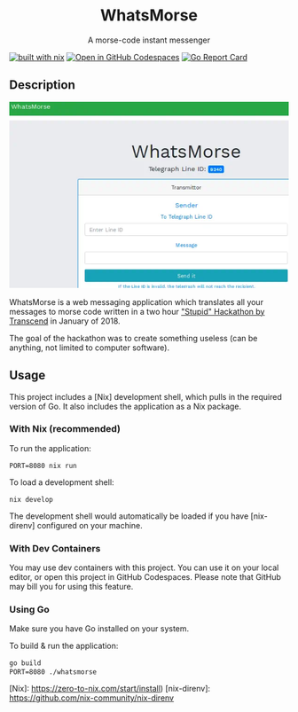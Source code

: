 <div align="center">
    <h1>WhatsMorse</h1>
    <p>A morse-code instant messenger</p>
</div>

[![built with nix](https://builtwithnix.org/badge.svg)](https://builtwithnix.org)
[![Open in GitHub Codespaces](https://github.com/codespaces/badge.svg)](https://codespaces.new/humaidq/whatsmorse)
[![Go Report Card](https://goreportcard.com/badge/github.com/humaidq/whatsmorse)](https://goreportcard.com/report/github.com/humaidq/whatsmorse)

## Description

![Screenshot of WhatsMorse page](./WhatsMorse.webp)

WhatsMorse is a web messaging application which translates all your messages to
morse code written in a two hour ["Stupid" Hackathon by
Transcend](https://www.meetup.com/transcenddubai/events/245505285/) in January
of 2018.

The goal of the hackathon was to create something useless (can be anything, not
limited to computer software).

## Usage

This project includes a [Nix] development shell, which pulls in the required
version of Go. It also includes the application as a Nix package.

### With Nix (recommended)

To run the application:

```
PORT=8080 nix run
```

To load a development shell:

```
nix develop
```

The development shell would automatically be loaded if you have [nix-direnv]
configured on your machine.

### With Dev Containers

You may use dev containers with this project. You can use it on your local
editor, or open this project in GitHub Codespaces. Please note that GitHub may
bill you for using this feature.

### Using Go

Make sure you have Go installed on your system.

To build & run the application:

```
go build
PORT=8080 ./whatsmorse
```

[Nix]: https://zero-to-nix.com/start/install)
[nix-direnv]: https://github.com/nix-community/nix-direnv
